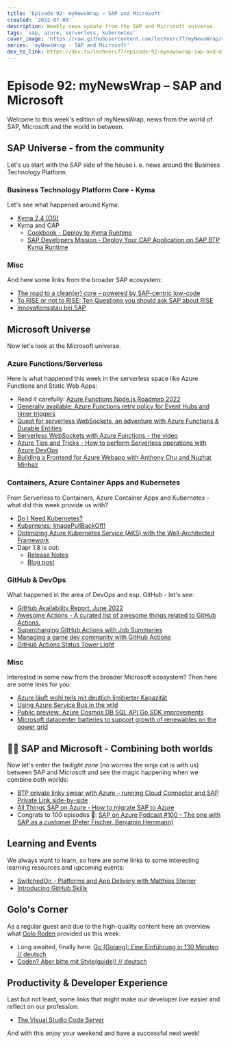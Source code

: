 ```yaml
---
title: 'Episode 92: myNewsWrap – SAP and Microsoft'
created: '2022-07-09'
description: Weekly news update from the SAP and Microsoft universe.
tags: 'sap, azure, serverless, kubernetes'
cover_image: 'https://raw.githubusercontent.com/lechnerc77/myNewsWrap/main/episodes/cover-images/Logo_small.jpg'
series: 'myNewsWrap - SAP and Microsoft'
dev_to_link: https://dev.to/lechnerc77/episode-92-mynewswrap-sap-and-microsoft-n5b
---
```


# Episode 92: myNewsWrap – SAP and Microsoft

Welcome to this week's edition of myNewsWrap, news from the world of SAP, Microsoft and the world in between.

## SAP Universe - from the community

Let's us start with the SAP side of the house i. e. news around the Business Technology Platform.

### Business Technology Platform Core - Kyma

Let's see what happened around Kyma:

* [Kyma 2.4 (OS)](https://kyma-project.io/blog/2022/6/30/release-notes-24)
* Kyma and CAP
  * [Cookbook - Deploy to Kyma Runtime](https://cap.cloud.sap/docs/guides/deployment/deploy-to-kyma)
  * [SAP Developers Mission - Deploy Your CAP Application on SAP BTP Kyma Runtime](https://developers.sap.com/mission.btp-deploy-cap-kyma.html)

### Misc

And here some links from the broader SAP ecosystem:

* [The road to a clean(er) core – powered by SAP-centric low-code](https://blogs.sap.com/2022/07/04/the-road-to-a-cleaner-core-powered-by-sap-centric-low-code/)
* [To RISE or not to RISE: Ten Questions you should ask SAP about RISE](https://www.linkedin.com/pulse/rise-ten-questions-you-should-ask-sap-joshua-greenbaum/)
* [Innovationsstau bei SAP](https://e-3.de/innovationsstau-bei-sap/)

## Microsoft Universe

Now let's look at the Microsoft universe.

### Azure Functions/Serverless

Here is what happened this week in the serverless space like Azure Functions and Static Web Apps:

* Read it carefully: [Azure Functions Node.js Roadmap 2022](https://github.com/Azure/azure-functions-nodejs-worker/wiki/Roadmap)
* [Generally available: Azure Functions retry policy for Event Hubs and timer triggers](https://azure.microsoft.com/en-us/updates/generally-available-azure-functions-retry-policy-for-event-hubs-and-timer-triggers/)
* [Quest for serverless WebSockets, an adventure with Azure Functions & Durable Entities](https://dev.to/ably/quest-for-serverless-websockets-an-adventure-with-azure-functions-durable-entities-36oh)
* [Serverless WebSockets with Azure Functions - the video](https://youtu.be/KHzdc3USFU4)
* [Azure Tips and Tricks - How to perform Serverless operations with Azure DevOps](https://techcommunity.microsoft.com/t5/azure-developer-community-blog/azure-tips-and-tricks-how-to-perform-serverless-operations-with/ba-p/3545900)
* [Building a Frontend for Azure Webapp with Anthony Chu and Nuzhat Minhaz](https://www.twitch.tv/videos/1525024297)

### Containers, Azure Container Apps and Kubernetes

From Serverless to Containers, Azure Container Apps and Kubernetes - what did this week provide us with?

* [Do I Need Kubernetes?](https://www.snapt.net/blog/do-i-need-kubernetes)
* [Kubernetes: ImagePullBackOff!](https://blog.ediri.io/kubernetes-imagepullbackoff)
* [Optimizing Azure Kubernetes Service (AKS) with the Well-Architected Framework](https://techcommunity.microsoft.com/t5/azure-architecture-blog/optimizing-azure-kubernetes-service-aks-with-the-well/ba-p/3352848)
* Dapr 1.8 is out:
  * [Release Notes](https://github.com/dapr/dapr/releases/tag/v1.8.0)
  * [Blog post](https://blog.dapr.io/posts/2022/07/08/dapr-v1.8-is-now-available/)

### GitHub & DevOps

What happened in the area of DevOps and esp. GitHub - let's see:

* [GitHub Availability Report: June 2022](https://github.blog/2022-07-06-github-availability-report-june-2022/)
* [Awesome Actions - A curated list of awesome things related to GitHub Actions.](https://github.com/sdras/awesome-actions)
* [Supercharging GitHub Actions with Job Summaries](https://github.blog/2022-05-09-supercharging-github-actions-with-job-summaries/)
* [Managing a game dev community with GitHub Actions](https://github.blog/2022-07-06-managing-a-game-dev-community/)
* [GitHub Actions Status Tower Light](https://learn.adafruit.com/github-actions-status-tower-light?view=all)

### Misc

Interested in some new from the broader Microsoft ecosystem? Then here are some links for you:

* [Azure läuft wohl teils mit deutlich limitierter Kapazität](https://www.golem.de/news/microsoft-azure-laeuft-wohl-teils-mit-deutlich-limitierter-kapazitaet-2207-166602.amp.html)
* [Using Azure Service Bus in the wild](https://devblogs.microsoft.com/azure-sdk/using-azure-service-bus-in-the-wild/)
* [Public preview: Azure Cosmos DB SQL API Go SDK improvements](https://azure.microsoft.com/updates/public-preview-azure-cosmos-db-sql-api-go-sdk-improvements/)
* [Microsoft datacenter batteries to support growth of renewables on the power grid](https://news.microsoft.com/innovation-stories/ireland-wind-farm-datacenter-ups/)

## 🐱‍👤 SAP and Microsoft - Combining both worlds

Now let's enter the _twilight zone_ (no worries the ninja cat is with us) between SAP and Microsoft and see the magic happening when we combine both worlds:

* [BTP private linky swear with Azure – running Cloud Connector and SAP Private Link side-by-side](https://blogs.sap.com/2022/07/07/btp-private-linky-swear-with-azure-running-cloud-connector-and-sap-private-link-side-by-side/)
* [All Things SAP on Azure - How to migrate SAP to Azure](https://youtu.be/-huD49IIor4)
* Congrats to 100 episodes 🎉: [SAP on Azure Podcast #100 - The one with SAP as a customer (Peter Fischer, Benjamin Herrmann)](https://youtu.be/ssFmPs4Q-bo)

## Learning and Events

We always want to learn, so here are some links to some interesting learning resources and upcoming events:

* [SwitchedOn - Platforms and App Delivery with Matthias Steiner](https://switched-on-with-james-wood-and-paul-modderman.simplecast.com/episodes/platforms-and-app-delivery-with-matthias-steiner)
* [Introducing GitHub Skills](https://github.blog/2022-06-06-introducing-github-skills/)

## Golo's Corner

As a regular guest and due to the high-quality content here an overview what [Golo Roden](https://twitter.com/goloroden) provided us this week:

* Long awaited, finally here: [Go (Golang): Eine Einführung in 130 Minuten // deutsch](https://youtu.be/eqSjKOPt7dg)
* [Coden? Aber bitte mit Style(guide)! // deutsch](https://youtu.be/tbOyo_njJeg)

## Productivity & Developer Experience

Last but not least, some links that might make our developer live easier and reflect on our profession:

* [The Visual Studio Code Server](https://code.visualstudio.com/blogs/2022/07/07/vscode-server)

And with this enjoy your weekend and have a successful next week!